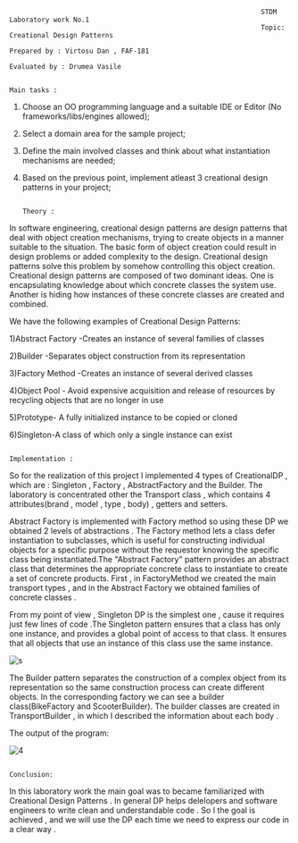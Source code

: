                                                                    STDM Laboratory work No.1
                                                                   Topic: Creational Design Patterns
                                                                   Prepared by : Virtosu Dan , FAF-181
                                                                   Evaluated by : Drumea Vasile 
                                                                   
                                                                        Main tasks :
1. Choose an OO programming language and a suitable IDE or Editor (No frameworks/libs/engines allowed);

2. Select a domain area for the sample project;

3. Define the main involved classes and think about what instantiation mechanisms are needed;

4. Based on the previous point, implement atleast 3 creational design patterns in your project;

                                                                           Theory :

In software engineering, creational design patterns are design patterns that deal with object creation mechanisms, trying to create objects in a manner suitable to the situation. The basic form of object creation could result in design problems or added complexity to the design. Creational design patterns solve this problem by somehow controlling this object creation.
Creational design patterns are composed of two dominant ideas.
One is encapsulating knowledge about which concrete classes the system use.
Another is hiding how instances of these concrete classes are created and combined.

We have the following examples of Creational Design Patterns:

1)Abstract Factory -Creates an instance of several families of classes

2)Builder -Separates object construction from its representation

3)Factory Method -Creates an instance of several derived classes

4)Object Pool - Avoid expensive acquisition and release of resources by recycling objects that are no longer in use

5)Prototype- A fully initialized instance to be copied or cloned

6)Singleton-A class of which only a single instance can exist

                                                                        Implementation :

So for the realization of this project I implemented 4 types of CreationalDP , which are : Singleton , Factory , AbstractFactory and the Builder. The laboratory is concentrated other the Transport class , which contains 4 attributes(brand , model , type , body) , getters and setters.

Abstract Factory is implemented with Factory method so using these DP we obtained 2 levels of abstractions . The Factory method lets a class defer instantiation to subclasses, which is useful for constructing individual objects for a specific purpose without the requestor knowing the specific class being instantiated.The "Abstract Factory" pattern provides an abstract class that determines the appropriate concrete class to instantiate to create a set of concrete products. First , in FactoryMethod we created the main transport types , and in the Abstract Factory we obtained families of concrete classes . 

From my point of view , Singleton DP is the simplest one , cause it requires just few lines of code .The Singleton pattern ensures that a class has only one instance, and provides a global point of access to that class. It ensures that all objects that use an instance of this class use the same instance.

![s](https://user-images.githubusercontent.com/45829623/95080895-6f722980-0721-11eb-98bd-a5821accc94b.PNG)


The Builder pattern separates the construction of a complex object from its representation so the same construction process can create different objects. In the corresponding factory we can see a builder class(BikeFactory and ScooterBuilder). The builder classes are created in TransportBuilder , in which I described the information about each body .

The output of the program:

![4](https://user-images.githubusercontent.com/45829623/95081507-5027cc00-0722-11eb-98ef-91bc08bc8f16.png)


                                                                           Conclusion:
In this laboratory work the main goal was to became familiarized with Creational Design Patterns . In general DP helps delelopers and software engineers to write clean and understandable code . So I the goal is achieved , and we will use the DP each time we need to express our code in a clear way . 
